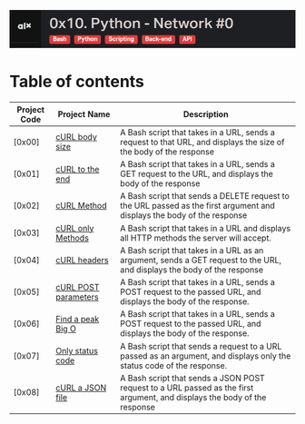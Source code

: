 
![Manual](./assets/Screenshot%20from%202023-08-31%2013-08-57.png)
# Table of contents
Project Code | Project Name | Description
------- | -------- | -----------
[0x00] | [cURL body size](./0-select_states.py) | A Bash script that takes in a URL, sends a request to that URL, and displays the size of the body of the response
[0x01] | [cURL to the end](./1-body.sh) | A Bash script that takes in a URL, sends a GET request to the URL, and displays the body of the response
[0x02] | [cURL Method](./2-delete.sh) | A Bash script that sends a DELETE request to the URL passed as the first argument and displays the body of the response
[0x03] | [cURL only Methods](./3-methods.sh) | A Bash script that takes in a URL and displays all HTTP methods the server will accept.
[0x04] | [cURL headers](./4-header.sh) | A Bash script that takes in a URL as an argument, sends a GET request to the URL, and displays the body of the response
[0x05] | [cURL POST parameters](./5-post_params.sh) | A Bash script that takes in a URL, sends a POST request to the passed URL, and displays the body of the response.
[0x06] | [Find a peak](./6-peak.py) [Big O](./6-peak.txt) | A Bash script that takes in a URL, sends a POST request to the passed URL, and displays the body of the response.
[0x07] | [Only status code](./100-status_code.sh) | A Bash script that sends a request to a URL passed as an argument, and displays only the status code of the response.
[0x08] | [cURL a JSON file](./101-post_json.sh) | A Bash script that sends a JSON POST request to a URL passed as the first argument, and displays the body of the response